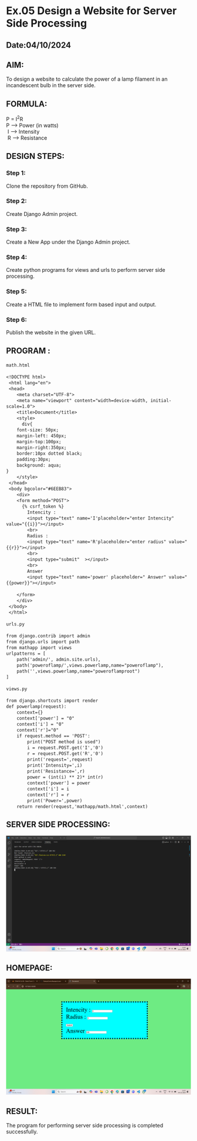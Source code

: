 # Ex.05 Design a Website for Server Side Processing
## Date:04/10/2024

## AIM:
 To design a website to calculate the power of a lamp filament in an incandescent bulb in the server side. 


## FORMULA:
P = I<sup>2</sup>R
<br> P --> Power (in watts)
<br> I --> Intensity
<br> R --> Resistance

## DESIGN STEPS:

### Step 1:
Clone the repository from GitHub.

### Step 2:
Create Django Admin project.

### Step 3:
Create a New App under the Django Admin project.

### Step 4:
Create python programs for views and urls to perform server side processing.

### Step 5:
Create a HTML file to implement form based input and output.

### Step 6:
Publish the website in the given URL.

## PROGRAM :
```
math.html

<!DOCTYPE html>
 <html lang="en">
 <head>
    <meta charset="UTF-8">
    <meta name="viewport" content="width=device-width, initial-scale=1.0">
    <title>Document</title>
    <style>
      div{
    font-size: 50px;
    margin-left: 450px;
    margin-top:100px;
    margin-right:350px;
    border:10px dotted black;
    padding:30px;
    background: aqua;
}
    </style>
 </head>
 <body bgcolor="#6EEB83">
    <div>
    <form method="POST">
      {% csrf_token %}
        Intencity :
        <input type="text" name='I'placeholder="enter Intencity" value="{{i}}"></input>
        <br>
        Radius :
        <input type="text" name='R'placeholder="enter radius" value="{{r}}"></input>
        <br>
        <input type="submit"  ></input>
        <br> 
        Answer   
        <input type="text" name='power' placeholder=" Answer" value="{{power}}"></input>

    </form>
    </div>
 </body>
 </html>

urls.py

from django.contrib import admin 
from django.urls import path 
from mathapp import views 
urlpatterns = [ 
    path('admin/', admin.site.urls), 
    path('poweroflamp/',views.powerlamp,name="poweroflamp"),
    path('',views.powerlamp,name="poweroflamproot")
]

views.py

from django.shortcuts import render 
def powerlamp(request): 
    context={} 
    context['power'] = "0" 
    context['i'] = "0" 
    context['r']="0" 
    if request.method == 'POST': 
        print("POST method is used")
        i = request.POST.get('I','0')
        r = request.POST.get('R','0')
        print('request=',request) 
        print('Intensity=',i) 
        print('Resistance=',r) 
        power = (int(i) ** 2)* int(r) 
        context['power'] = power 
        context['i'] = i
        context['r'] = r 
        print('Power=',power) 
    return render(request,'mathapp/math.html',context)
```

## SERVER SIDE PROCESSING:

![alt text](serverslide.png)
## HOMEPAGE:
![alt text](<home page.png>)

## RESULT:
The program for performing server side processing is completed successfully.
